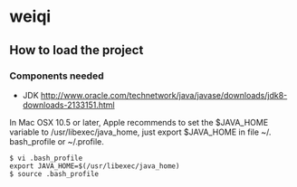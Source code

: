 # weiqi
## How to load the project

### Components needed

- JDK
http://www.oracle.com/technetwork/java/javase/downloads/jdk8-downloads-2133151.html

In Mac OSX 10.5 or later, Apple recommends to set the $JAVA_HOME variable to /usr/libexec/java_home, just export $JAVA_HOME in file ~/. bash_profile or ~/.profile.

```
$ vi .bash_profile
export JAVA_HOME=$(/usr/libexec/java_home)
$ source .bash_profile
```
